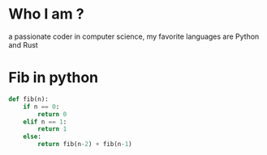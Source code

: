

# Who I am ?

a passionate coder in computer science, my favorite languages are Python and Rust 

# Fib in python

```py 
def fib(n):
    if n == 0:
        return 0
    elif n == 1:
        return 1
    else:
        return fib(n-2) + fib(n-1)
```
